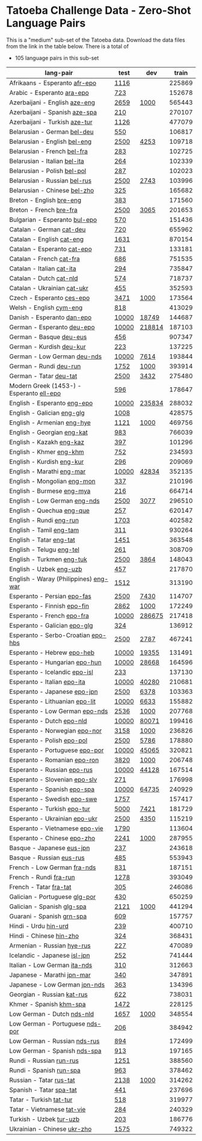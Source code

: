 # Tatoeba Challenge Data - Zero-Shot Language Pairs

This is a "medium" sub-set of the Tatoeba data.
Download the data files from the link in the table below.
There is a total of

* 105  language pairs in this sub-set

| lang-pair |    test    |    dev     |    train   |
|-----------|------------|------------|------------|
|         Afrikaans - Esperanto  [afr-epo](https://object.pouta.csc.fi/Tatoeba-Challenge/afr-epo.tar)  | [      1116 ](data/test/afr-epo/test.txt)|            |     225869 |
|            Arabic - Esperanto  [ara-epo](https://object.pouta.csc.fi/Tatoeba-Challenge/ara-epo.tar)  | [       723 ](data/test/ara-epo/test.txt)|            |     152678 |
|         Azerbaijani - English  [aze-eng](https://object.pouta.csc.fi/Tatoeba-Challenge/aze-eng.tar)  | [      2659 ](data/test/aze-eng/test.txt)| [      1000 ](data/dev/aze-eng/dev.txt)|     565443 |
|         Azerbaijani - Spanish  [aze-spa](https://object.pouta.csc.fi/Tatoeba-Challenge/aze-spa.tar)  | [       210 ](data/test/aze-spa/test.txt)|            |     270107 |
|         Azerbaijani - Turkish  [aze-tur](https://object.pouta.csc.fi/Tatoeba-Challenge/aze-tur.tar)  | [      1126 ](data/test/aze-tur/test.txt)|            |     477079 |
|           Belarusian - German  [bel-deu](https://object.pouta.csc.fi/Tatoeba-Challenge/bel-deu.tar)  | [       550 ](data/test/bel-deu/test.txt)|            |     106817 |
|          Belarusian - English  [bel-eng](https://object.pouta.csc.fi/Tatoeba-Challenge/bel-eng.tar)  | [      2500 ](data/test/bel-eng/test.txt)| [      4253 ](data/dev/bel-eng/dev.txt)|     109718 |
|           Belarusian - French  [bel-fra](https://object.pouta.csc.fi/Tatoeba-Challenge/bel-fra.tar)  | [       283 ](data/test/bel-fra/test.txt)|            |     102725 |
|          Belarusian - Italian  [bel-ita](https://object.pouta.csc.fi/Tatoeba-Challenge/bel-ita.tar)  | [       264 ](data/test/bel-ita/test.txt)|            |     102339 |
|           Belarusian - Polish  [bel-pol](https://object.pouta.csc.fi/Tatoeba-Challenge/bel-pol.tar)  | [       287 ](data/test/bel-pol/test.txt)|            |     102023 |
|          Belarusian - Russian  [bel-rus](https://object.pouta.csc.fi/Tatoeba-Challenge/bel-rus.tar)  | [      2500 ](data/test/bel-rus/test.txt)| [      2743 ](data/dev/bel-rus/dev.txt)|     103996 |
|          Belarusian - Chinese  [bel-zho](https://object.pouta.csc.fi/Tatoeba-Challenge/bel-zho.tar)  | [       325 ](data/test/bel-zho/test.txt)|            |     165682 |
|              Breton - English  [bre-eng](https://object.pouta.csc.fi/Tatoeba-Challenge/bre-eng.tar)  | [       383 ](data/test/bre-eng/test.txt)|            |     171560 |
|               Breton - French  [bre-fra](https://object.pouta.csc.fi/Tatoeba-Challenge/bre-fra.tar)  | [      2500 ](data/test/bre-fra/test.txt)| [      3065 ](data/dev/bre-fra/dev.txt)|     201653 |
|         Bulgarian - Esperanto  [bul-epo](https://object.pouta.csc.fi/Tatoeba-Challenge/bul-epo.tar)  | [       570 ](data/test/bul-epo/test.txt)|            |     151436 |
|              Catalan - German  [cat-deu](https://object.pouta.csc.fi/Tatoeba-Challenge/cat-deu.tar)  | [       720 ](data/test/cat-deu/test.txt)|            |     655962 |
|             Catalan - English  [cat-eng](https://object.pouta.csc.fi/Tatoeba-Challenge/cat-eng.tar)  | [      1631 ](data/test/cat-eng/test.txt)|            |     870154 |
|           Catalan - Esperanto  [cat-epo](https://object.pouta.csc.fi/Tatoeba-Challenge/cat-epo.tar)  | [       731 ](data/test/cat-epo/test.txt)|            |     133181 |
|              Catalan - French  [cat-fra](https://object.pouta.csc.fi/Tatoeba-Challenge/cat-fra.tar)  | [       686 ](data/test/cat-fra/test.txt)|            |     751535 |
|             Catalan - Italian  [cat-ita](https://object.pouta.csc.fi/Tatoeba-Challenge/cat-ita.tar)  | [       294 ](data/test/cat-ita/test.txt)|            |     735847 |
|               Catalan - Dutch  [cat-nld](https://object.pouta.csc.fi/Tatoeba-Challenge/cat-nld.tar)  | [       574 ](data/test/cat-nld/test.txt)|            |     718737 |
|           Catalan - Ukrainian  [cat-ukr](https://object.pouta.csc.fi/Tatoeba-Challenge/cat-ukr.tar)  | [       455 ](data/test/cat-ukr/test.txt)|            |     352593 |
|             Czech - Esperanto  [ces-epo](https://object.pouta.csc.fi/Tatoeba-Challenge/ces-epo.tar)  | [      3471 ](data/test/ces-epo/test.txt)| [      1000 ](data/dev/ces-epo/dev.txt)|     173564 |
|               Welsh - English  [cym-eng](https://object.pouta.csc.fi/Tatoeba-Challenge/cym-eng.tar)  | [       818 ](data/test/cym-eng/test.txt)|            |     413029 |
|            Danish - Esperanto  [dan-epo](https://object.pouta.csc.fi/Tatoeba-Challenge/dan-epo.tar)  | [     10000 ](data/test/dan-epo/test.txt)| [     18749 ](data/dev/dan-epo/dev.txt)|     144687 |
|            German - Esperanto  [deu-epo](https://object.pouta.csc.fi/Tatoeba-Challenge/deu-epo.tar)  | [     10000 ](data/test/deu-epo/test.txt)| [    218814 ](data/dev/deu-epo/dev.txt)|     187103 |
|               German - Basque  [deu-eus](https://object.pouta.csc.fi/Tatoeba-Challenge/deu-eus.tar)  | [       456 ](data/test/deu-eus/test.txt)|            |     907347 |
|              German - Kurdish  [deu-kur](https://object.pouta.csc.fi/Tatoeba-Challenge/deu-kur.tar)  | [       223 ](data/test/deu-kur/test.txt)|            |     137225 |
|           German - Low German  [deu-nds](https://object.pouta.csc.fi/Tatoeba-Challenge/deu-nds.tar)  | [     10000 ](data/test/deu-nds/test.txt)| [      7614 ](data/dev/deu-nds/dev.txt)|     193844 |
|                German - Rundi  [deu-run](https://object.pouta.csc.fi/Tatoeba-Challenge/deu-run.tar)  | [      1752 ](data/test/deu-run/test.txt)| [      1000 ](data/dev/deu-run/dev.txt)|     393914 |
|                German - Tatar  [deu-tat](https://object.pouta.csc.fi/Tatoeba-Challenge/deu-tat.tar)  | [      2500 ](data/test/deu-tat/test.txt)| [      3432 ](data/dev/deu-tat/dev.txt)|     275480 |
|  Modern Greek (1453-) - Esperanto  [ell-epo](https://object.pouta.csc.fi/Tatoeba-Challenge/ell-epo.tar)  | [       596 ](data/test/ell-epo/test.txt)|            |     178647 |
|           English - Esperanto  [eng-epo](https://object.pouta.csc.fi/Tatoeba-Challenge/eng-epo.tar)  | [     10000 ](data/test/eng-epo/test.txt)| [    235834 ](data/dev/eng-epo/dev.txt)|     288032 |
|            English - Galician  [eng-glg](https://object.pouta.csc.fi/Tatoeba-Challenge/eng-glg.tar)  | [      1008 ](data/test/eng-glg/test.txt)|            |     428575 |
|            English - Armenian  [eng-hye](https://object.pouta.csc.fi/Tatoeba-Challenge/eng-hye.tar)  | [      1121 ](data/test/eng-hye/test.txt)| [      1000 ](data/dev/eng-hye/dev.txt)|     469756 |
|            English - Georgian  [eng-kat](https://object.pouta.csc.fi/Tatoeba-Challenge/eng-kat.tar)  | [       983 ](data/test/eng-kat/test.txt)|            |     766039 |
|              English - Kazakh  [eng-kaz](https://object.pouta.csc.fi/Tatoeba-Challenge/eng-kaz.tar)  | [       397 ](data/test/eng-kaz/test.txt)|            |     101296 |
|               English - Khmer  [eng-khm](https://object.pouta.csc.fi/Tatoeba-Challenge/eng-khm.tar)  | [       752 ](data/test/eng-khm/test.txt)|            |     234593 |
|             English - Kurdish  [eng-kur](https://object.pouta.csc.fi/Tatoeba-Challenge/eng-kur.tar)  | [       296 ](data/test/eng-kur/test.txt)|            |     209069 |
|             English - Marathi  [eng-mar](https://object.pouta.csc.fi/Tatoeba-Challenge/eng-mar.tar)  | [     10000 ](data/test/eng-mar/test.txt)| [     42834 ](data/dev/eng-mar/dev.txt)|     352135 |
|           English - Mongolian  [eng-mon](https://object.pouta.csc.fi/Tatoeba-Challenge/eng-mon.tar)  | [       337 ](data/test/eng-mon/test.txt)|            |     210196 |
|             English - Burmese  [eng-mya](https://object.pouta.csc.fi/Tatoeba-Challenge/eng-mya.tar)  | [       216 ](data/test/eng-mya/test.txt)|            |     664714 |
|          English - Low German  [eng-nds](https://object.pouta.csc.fi/Tatoeba-Challenge/eng-nds.tar)  | [      2500 ](data/test/eng-nds/test.txt)| [      3077 ](data/dev/eng-nds/dev.txt)|     296510 |
|             English - Quechua  [eng-que](https://object.pouta.csc.fi/Tatoeba-Challenge/eng-que.tar)  | [       257 ](data/test/eng-que/test.txt)|            |     620147 |
|               English - Rundi  [eng-run](https://object.pouta.csc.fi/Tatoeba-Challenge/eng-run.tar)  | [      1703 ](data/test/eng-run/test.txt)|            |     402582 |
|               English - Tamil  [eng-tam](https://object.pouta.csc.fi/Tatoeba-Challenge/eng-tam.tar)  | [       311 ](data/test/eng-tam/test.txt)|            |     930264 |
|               English - Tatar  [eng-tat](https://object.pouta.csc.fi/Tatoeba-Challenge/eng-tat.tar)  | [      1451 ](data/test/eng-tat/test.txt)|            |     363548 |
|              English - Telugu  [eng-tel](https://object.pouta.csc.fi/Tatoeba-Challenge/eng-tel.tar)  | [       261 ](data/test/eng-tel/test.txt)|            |     308709 |
|             English - Turkmen  [eng-tuk](https://object.pouta.csc.fi/Tatoeba-Challenge/eng-tuk.tar)  | [      2500 ](data/test/eng-tuk/test.txt)| [      3864 ](data/dev/eng-tuk/dev.txt)|     148043 |
|               English - Uzbek  [eng-uzb](https://object.pouta.csc.fi/Tatoeba-Challenge/eng-uzb.tar)  | [       457 ](data/test/eng-uzb/test.txt)|            |     217870 |
|  English - Waray (Philippines)  [eng-war](https://object.pouta.csc.fi/Tatoeba-Challenge/eng-war.tar)  | [      1512 ](data/test/eng-war/test.txt)|            |     313190 |
|           Esperanto - Persian  [epo-fas](https://object.pouta.csc.fi/Tatoeba-Challenge/epo-fas.tar)  | [      2500 ](data/test/epo-fas/test.txt)| [      7430 ](data/dev/epo-fas/dev.txt)|     114707 |
|           Esperanto - Finnish  [epo-fin](https://object.pouta.csc.fi/Tatoeba-Challenge/epo-fin.tar)  | [      2862 ](data/test/epo-fin/test.txt)| [      1000 ](data/dev/epo-fin/dev.txt)|     172249 |
|            Esperanto - French  [epo-fra](https://object.pouta.csc.fi/Tatoeba-Challenge/epo-fra.tar)  | [     10000 ](data/test/epo-fra/test.txt)| [    286675 ](data/dev/epo-fra/dev.txt)|     217418 |
|          Esperanto - Galician  [epo-glg](https://object.pouta.csc.fi/Tatoeba-Challenge/epo-glg.tar)  | [       324 ](data/test/epo-glg/test.txt)|            |     136912 |
|    Esperanto - Serbo-Croatian  [epo-hbs](https://object.pouta.csc.fi/Tatoeba-Challenge/epo-hbs.tar)  | [      2500 ](data/test/epo-hbs/test.txt)| [      2787 ](data/dev/epo-hbs/dev.txt)|     467241 |
|            Esperanto - Hebrew  [epo-heb](https://object.pouta.csc.fi/Tatoeba-Challenge/epo-heb.tar)  | [     10000 ](data/test/epo-heb/test.txt)| [     19355 ](data/dev/epo-heb/dev.txt)|     131491 |
|         Esperanto - Hungarian  [epo-hun](https://object.pouta.csc.fi/Tatoeba-Challenge/epo-hun.tar)  | [     10000 ](data/test/epo-hun/test.txt)| [     28668 ](data/dev/epo-hun/dev.txt)|     164596 |
|         Esperanto - Icelandic  [epo-isl](https://object.pouta.csc.fi/Tatoeba-Challenge/epo-isl.tar)  | [       233 ](data/test/epo-isl/test.txt)|            |     137130 |
|           Esperanto - Italian  [epo-ita](https://object.pouta.csc.fi/Tatoeba-Challenge/epo-ita.tar)  | [     10000 ](data/test/epo-ita/test.txt)| [     40280 ](data/dev/epo-ita/dev.txt)|     210681 |
|          Esperanto - Japanese  [epo-jpn](https://object.pouta.csc.fi/Tatoeba-Challenge/epo-jpn.tar)  | [      2500 ](data/test/epo-jpn/test.txt)| [      6378 ](data/dev/epo-jpn/dev.txt)|     103363 |
|        Esperanto - Lithuanian  [epo-lit](https://object.pouta.csc.fi/Tatoeba-Challenge/epo-lit.tar)  | [     10000 ](data/test/epo-lit/test.txt)| [      6633 ](data/dev/epo-lit/dev.txt)|     155882 |
|        Esperanto - Low German  [epo-nds](https://object.pouta.csc.fi/Tatoeba-Challenge/epo-nds.tar)  | [      2536 ](data/test/epo-nds/test.txt)| [      1000 ](data/dev/epo-nds/dev.txt)|     207768 |
|             Esperanto - Dutch  [epo-nld](https://object.pouta.csc.fi/Tatoeba-Challenge/epo-nld.tar)  | [     10000 ](data/test/epo-nld/test.txt)| [     80071 ](data/dev/epo-nld/dev.txt)|     199416 |
|         Esperanto - Norwegian  [epo-nor](https://object.pouta.csc.fi/Tatoeba-Challenge/epo-nor.tar)  | [      3158 ](data/test/epo-nor/test.txt)| [      1000 ](data/dev/epo-nor/dev.txt)|     236826 |
|            Esperanto - Polish  [epo-pol](https://object.pouta.csc.fi/Tatoeba-Challenge/epo-pol.tar)  | [      2500 ](data/test/epo-pol/test.txt)| [      5786 ](data/dev/epo-pol/dev.txt)|     178880 |
|        Esperanto - Portuguese  [epo-por](https://object.pouta.csc.fi/Tatoeba-Challenge/epo-por.tar)  | [     10000 ](data/test/epo-por/test.txt)| [     45065 ](data/dev/epo-por/dev.txt)|     320821 |
|          Esperanto - Romanian  [epo-ron](https://object.pouta.csc.fi/Tatoeba-Challenge/epo-ron.tar)  | [      3820 ](data/test/epo-ron/test.txt)| [      1000 ](data/dev/epo-ron/dev.txt)|     206748 |
|           Esperanto - Russian  [epo-rus](https://object.pouta.csc.fi/Tatoeba-Challenge/epo-rus.tar)  | [     10000 ](data/test/epo-rus/test.txt)| [     44128 ](data/dev/epo-rus/dev.txt)|     167514 |
|         Esperanto - Slovenian  [epo-slv](https://object.pouta.csc.fi/Tatoeba-Challenge/epo-slv.tar)  | [       271 ](data/test/epo-slv/test.txt)|            |     176998 |
|           Esperanto - Spanish  [epo-spa](https://object.pouta.csc.fi/Tatoeba-Challenge/epo-spa.tar)  | [     10000 ](data/test/epo-spa/test.txt)| [     64735 ](data/dev/epo-spa/dev.txt)|     240929 |
|           Esperanto - Swedish  [epo-swe](https://object.pouta.csc.fi/Tatoeba-Challenge/epo-swe.tar)  | [      1757 ](data/test/epo-swe/test.txt)|            |     157417 |
|           Esperanto - Turkish  [epo-tur](https://object.pouta.csc.fi/Tatoeba-Challenge/epo-tur.tar)  | [      5000 ](data/test/epo-tur/test.txt)| [      7421 ](data/dev/epo-tur/dev.txt)|     181729 |
|         Esperanto - Ukrainian  [epo-ukr](https://object.pouta.csc.fi/Tatoeba-Challenge/epo-ukr.tar)  | [      2500 ](data/test/epo-ukr/test.txt)| [      4350 ](data/dev/epo-ukr/dev.txt)|     115219 |
|        Esperanto - Vietnamese  [epo-vie](https://object.pouta.csc.fi/Tatoeba-Challenge/epo-vie.tar)  | [      1790 ](data/test/epo-vie/test.txt)|            |     113604 |
|           Esperanto - Chinese  [epo-zho](https://object.pouta.csc.fi/Tatoeba-Challenge/epo-zho.tar)  | [      2241 ](data/test/epo-zho/test.txt)| [      1000 ](data/dev/epo-zho/dev.txt)|     287955 |
|             Basque - Japanese  [eus-jpn](https://object.pouta.csc.fi/Tatoeba-Challenge/eus-jpn.tar)  | [       237 ](data/test/eus-jpn/test.txt)|            |     243618 |
|              Basque - Russian  [eus-rus](https://object.pouta.csc.fi/Tatoeba-Challenge/eus-rus.tar)  | [       485 ](data/test/eus-rus/test.txt)|            |     553943 |
|           French - Low German  [fra-nds](https://object.pouta.csc.fi/Tatoeba-Challenge/fra-nds.tar)  | [       831 ](data/test/fra-nds/test.txt)|            |     187151 |
|                French - Rundi  [fra-run](https://object.pouta.csc.fi/Tatoeba-Challenge/fra-run.tar)  | [      1278 ](data/test/fra-run/test.txt)|            |     393049 |
|                French - Tatar  [fra-tat](https://object.pouta.csc.fi/Tatoeba-Challenge/fra-tat.tar)  | [       305 ](data/test/fra-tat/test.txt)|            |     246086 |
|         Galician - Portuguese  [glg-por](https://object.pouta.csc.fi/Tatoeba-Challenge/glg-por.tar)  | [       430 ](data/test/glg-por/test.txt)|            |     650259 |
|            Galician - Spanish  [glg-spa](https://object.pouta.csc.fi/Tatoeba-Challenge/glg-spa.tar)  | [      2121 ](data/test/glg-spa/test.txt)| [      1000 ](data/dev/glg-spa/dev.txt)|     441294 |
|             Guarani - Spanish  [grn-spa](https://object.pouta.csc.fi/Tatoeba-Challenge/grn-spa.tar)  | [       609 ](data/test/grn-spa/test.txt)|            |     157757 |
|                  Hindi - Urdu  [hin-urd](https://object.pouta.csc.fi/Tatoeba-Challenge/hin-urd.tar)  | [       239 ](data/test/hin-urd/test.txt)|            |     400710 |
|               Hindi - Chinese  [hin-zho](https://object.pouta.csc.fi/Tatoeba-Challenge/hin-zho.tar)  | [       324 ](data/test/hin-zho/test.txt)|            |     368431 |
|            Armenian - Russian  [hye-rus](https://object.pouta.csc.fi/Tatoeba-Challenge/hye-rus.tar)  | [       227 ](data/test/hye-rus/test.txt)|            |     470089 |
|          Icelandic - Japanese  [isl-jpn](https://object.pouta.csc.fi/Tatoeba-Challenge/isl-jpn.tar)  | [       252 ](data/test/isl-jpn/test.txt)|            |     741444 |
|          Italian - Low German  [ita-nds](https://object.pouta.csc.fi/Tatoeba-Challenge/ita-nds.tar)  | [       310 ](data/test/ita-nds/test.txt)|            |     312663 |
|            Japanese - Marathi  [jpn-mar](https://object.pouta.csc.fi/Tatoeba-Challenge/jpn-mar.tar)  | [       340 ](data/test/jpn-mar/test.txt)|            |     347891 |
|         Japanese - Low German  [jpn-nds](https://object.pouta.csc.fi/Tatoeba-Challenge/jpn-nds.tar)  | [       363 ](data/test/jpn-nds/test.txt)|            |     134396 |
|            Georgian - Russian  [kat-rus](https://object.pouta.csc.fi/Tatoeba-Challenge/kat-rus.tar)  | [       622 ](data/test/kat-rus/test.txt)|            |     738031 |
|               Khmer - Spanish  [khm-spa](https://object.pouta.csc.fi/Tatoeba-Challenge/khm-spa.tar)  | [      1472 ](data/test/khm-spa/test.txt)|            |     228125 |
|            Low German - Dutch  [nds-nld](https://object.pouta.csc.fi/Tatoeba-Challenge/nds-nld.tar)  | [      1657 ](data/test/nds-nld/test.txt)| [      1000 ](data/dev/nds-nld/dev.txt)|     348554 |
|       Low German - Portuguese  [nds-por](https://object.pouta.csc.fi/Tatoeba-Challenge/nds-por.tar)  | [       206 ](data/test/nds-por/test.txt)|            |     384942 |
|          Low German - Russian  [nds-rus](https://object.pouta.csc.fi/Tatoeba-Challenge/nds-rus.tar)  | [       894 ](data/test/nds-rus/test.txt)|            |     172499 |
|          Low German - Spanish  [nds-spa](https://object.pouta.csc.fi/Tatoeba-Challenge/nds-spa.tar)  | [       913 ](data/test/nds-spa/test.txt)|            |     197165 |
|               Rundi - Russian  [run-rus](https://object.pouta.csc.fi/Tatoeba-Challenge/run-rus.tar)  | [      1251 ](data/test/run-rus/test.txt)|            |     388560 |
|               Rundi - Spanish  [run-spa](https://object.pouta.csc.fi/Tatoeba-Challenge/run-spa.tar)  | [       963 ](data/test/run-spa/test.txt)|            |     378462 |
|               Russian - Tatar  [rus-tat](https://object.pouta.csc.fi/Tatoeba-Challenge/rus-tat.tar)  | [      2138 ](data/test/rus-tat/test.txt)| [      1000 ](data/dev/rus-tat/dev.txt)|     314262 |
|               Spanish - Tatar  [spa-tat](https://object.pouta.csc.fi/Tatoeba-Challenge/spa-tat.tar)  | [       441 ](data/test/spa-tat/test.txt)|            |     237696 |
|               Tatar - Turkish  [tat-tur](https://object.pouta.csc.fi/Tatoeba-Challenge/tat-tur.tar)  | [       518 ](data/test/tat-tur/test.txt)|            |     319977 |
|            Tatar - Vietnamese  [tat-vie](https://object.pouta.csc.fi/Tatoeba-Challenge/tat-vie.tar)  | [       284 ](data/test/tat-vie/test.txt)|            |     240329 |
|               Turkish - Uzbek  [tur-uzb](https://object.pouta.csc.fi/Tatoeba-Challenge/tur-uzb.tar)  | [       203 ](data/test/tur-uzb/test.txt)|            |     186776 |
|           Ukrainian - Chinese  [ukr-zho](https://object.pouta.csc.fi/Tatoeba-Challenge/ukr-zho.tar)  | [      1575 ](data/test/ukr-zho/test.txt)|            |     749322 |
